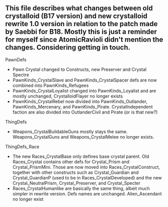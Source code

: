 ## This file describes what changes between old crystalloid (B17 version) and new crystalloid rewrite 1.0 version in relation to the patch made by Saebbi for B18. Mostly this is just a reminder for myself since AtomicRavioli didn't mention the changes. Considering getting in touch.

PawnDefs
- Pawn Crystal changed to Constructs, new Preserver and Crystal Spectre
- PawnKinds_CrystalSlave and PawnKinds_CrystalSpacer defs are now combined into PawnKinds_Refugees
- PawnKinds_CrystalLoyalist changed into PawnKinds_Loyalist and are mostly unchanged, CrystalloidFlayer no longer exists
- PawnKinds_CrystalRebel now divided into PawnKinds_Outlander, PawnKinds_Mercenary, and PawnKinds_Pirate. CrystalIndependent faction are also divided into OutlanderCivil and Pirate (or is that new?)

ThingDefs
- Weapons_CrystalBuildableGuns mostly stays the same. Weapons_CrystalGuns and Weapons_CrystalMelee no longer exists.

ThingDefs_Race
- The new Races_CrystalBase only defines base crystal parent. Old Races_Crystal contains other defs for Crystal_Prism and Crystal_PrismMini. Those are now moved into Races_CrystalConstruct, together with other constructs such as Crystal_Guardian and Crystal_GuardianP (used to be in Races_CrystalDeveloped) and the new Crystal_NeutralPrism, Crystal_Preserver, and Crystal_Specter
- Races_CrystalHumanlike are basically the same thing, albeit much simpler in rewrite version. Defs names are unchanged. Alien_Ascendant no longer exist